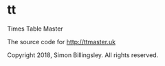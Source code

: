 # tt
Times Table Master

The source code for http://ttmaster.uk

Copyright 2018, Simon Billingsley. All rights reserved.
